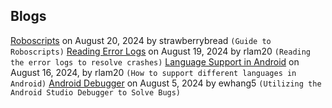 ## Blogs

[Roboscripts](20240820-roboscript.md) on August 20, 2024 by strawberrybread `(Guide to Roboscripts)`
[Reading Error Logs](20240819-error-log.md) on August 19, 2024 by rlam20 `(Reading the error logs to resolve crashes)`
[Language Support in Android](20240816-language.md) on August 16, 2024, by rlam20 `(How to support different languages in Android)`
[Android Debugger](android-debugger.md) on August 5, 2024 by ewhang5 `(Utilizing the Android Studio Debugger to Solve Bugs)`

